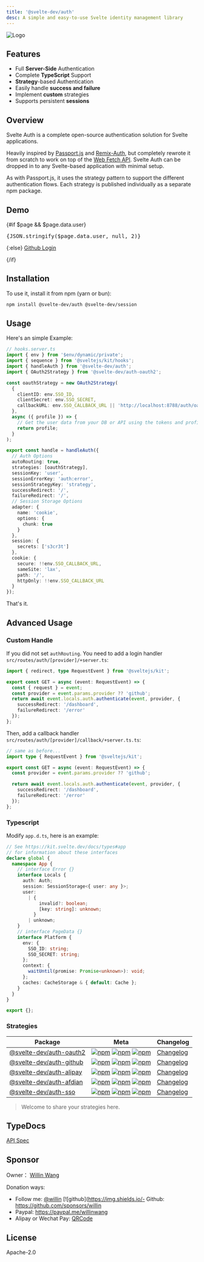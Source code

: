 ```yaml
---
title: '@svelte-dev/auth'
desc: A simple and easy-to-use Svelte identity management library
---
```


<script>
  import { page } from "$app/stores"
</script>

![Logo](https://repository-images.githubusercontent.com/726691357/f09bf6fc-3844-4584-8eee-6bfb425d8a38)

## Features

- Full **Server-Side** Authentication
- Complete **TypeScript** Support
- **Strategy**-based Authentication
- Easily handle **success and failure**
- Implement **custom** strategies
- Supports persistent **sessions**

## Overview

Svelte Auth is a complete open-source authentication solution for Svelte applications.

Heavily inspired by [Passport.js](https://passportjs.org) and [Remix-Auth](https://github.com/sergiodxa/remix-auth), but completely rewrote it from scratch to work on top of the [Web Fetch API](https://developer.mozilla.org/en-US/docs/Web/API/Fetch_API). Svelte Auth can be dropped in to any Svelte-based application with minimal setup.

As with Passport.js, it uses the strategy pattern to support the different authentication flows. Each strategy is published individually as a separate npm package.

## Demo

{#if $page && $page.data.user}

  <div class="w-full">
    <pre>{JSON.stringify($page.data.user, null, 2)}</pre>
  </div>
{:else}
  <!-- <a href="/auth/alipay">Alipay Login</a> -->
  <!-- <a href="/auth/sso">SSO Login</a> | -->
  <a class="btn btn-secondary m-auto !w-32 !max-w-32 !min-w-0 flex" href="/auth/github?redirect_uri=/en/auth">Github Login</a>

{/if}

## Installation

To use it, install it from npm (yarn or bun):

```bash
npm install @svelte-dev/auth @svelte-dev/session
```

## Usage

Here's an simple Example:

```ts
// hooks.server.ts
import { env } from '$env/dynamic/private';
import { sequence } from '@sveltejs/kit/hooks';
import { handleAuth } from '@svelte-dev/auth';
import { OAuth2Strategy } from '@svelte-dev/auth-oauth2';

const oauthStrategy = new OAuth2Strategy(
  {
    clientID: env.SSO_ID,
    clientSecret: env.SSO_SECRET,
    callbackURL: env.SSO_CALLBACK_URL || 'http://localhost:8788/auth/oauth2/callback'
  },
  async ({ profile }) => {
    // Get the user data from your DB or API using the tokens and profile
    return profile;
  }
);

export const handle = handleAuth({
  // Auth Options
  autoRouting: true,
  strategies: [oauthStrategy],
  sessionKey: 'user',
  sessionErrorKey: 'auth:error',
  sessionStrategyKey: 'strategy',
  successRedirect: '/',
  failureRedirect: '/',
  // Session Storage Options
  adapter: {
    name: 'cookie',
    options: {
      chunk: true
    }
  },
  session: {
    secrets: ['s3cr3t']
  },
  cookie: {
    secure: !!env.SSO_CALLBACK_URL,
    sameSite: 'lax',
    path: '/',
    httpOnly: !!env.SSO_CALLBACK_URL
  }
});
```

That's it.

## Advanced Usage

### Custom Handle

If you did not set `authRouting`. You need to add a login handler `src/routes/auth/[provider]/+server.ts`:

```ts
import { redirect, type RequestEvent } from '@sveltejs/kit';

export const GET = async (event: RequestEvent) => {
  const { request } = event;
  const provider = event.params.provider ?? 'github';
  return await event.locals.auth.authenticate(event, provider, {
    successRedirect: '/dashboard',
    failureRedirect: '/error'
  });
};
```

Then, add a callback handler `src/routes/auth/[provider]/callback/+server.ts.ts`:

```ts
// same as before...
import type { RequestEvent } from '@sveltejs/kit';

export const GET = async (event: RequestEvent) => {
  const provider = event.params.provider ?? 'github';

  return await event.locals.auth.authenticate(event, provider, {
    successRedirect: '/dashboard',
    failureRedirect: '/error'
  });
};
```

### Typescript

Modify `app.d.ts`, here is an example:

```ts
// See https://kit.svelte.dev/docs/types#app
// for information about these interfaces
declare global {
  namespace App {
    // interface Error {}
    interface Locals {
      auth: Auth;
      session: SessionStorage<{ user: any }>;
      user:
        | {
            invalid?: boolean;
            [key: string]: unknown;
          }
        | unknown;
    }
    // interface PageData {}
    interface Platform {
      env: {
        SSO_ID: string;
        SSO_SECRET: string;
      };
      context: {
        waitUntil(promise: Promise<unknown>): void;
      };
      caches: CacheStorage & { default: Cache };
    }
  }
}

export {};
```

### Strategies

| Package                                          | Meta                                                                                                                                                                                                                                                                                                                                                                                                                                         | Changelog                                      |
| ------------------------------------------------ | -------------------------------------------------------------------------------------------------------------------------------------------------------------------------------------------------------------------------------------------------------------------------------------------------------------------------------------------------------------------------------------------------------------------------------------------- | ---------------------------------------------- |
| [@svelte-dev/auth-oauth2](packages/auth-oauth2/) | [![npm](https://img.shields.io/npm/v/@svelte-dev/auth-oauth2?style=flat-square&logo=npm)](https://npmjs.org/package/@svelte-dev/auth-oauth2) [![npm](https://img.shields.io/npm/dm/@svelte-dev/auth-oauth2?style=flat-square&label=down)](https://npmjs.org/package/@svelte-dev/auth-oauth2) [![npm](https://img.shields.io/npm/dt/@svelte-dev/auth-oauth2?style=flat-square&label=down)](https://npmjs.org/package/@svelte-dev/auth-oauth2) | [Changelog](packages/auth-oauth2/CHANGELOG.md) |
| [@svelte-dev/auth-github](packages/auth-github/) | [![npm](https://img.shields.io/npm/v/@svelte-dev/auth-github?style=flat-square&logo=npm)](https://npmjs.org/package/@svelte-dev/auth-github) [![npm](https://img.shields.io/npm/dm/@svelte-dev/auth-github?style=flat-square&label=down)](https://npmjs.org/package/@svelte-dev/auth-github) [![npm](https://img.shields.io/npm/dt/@svelte-dev/auth-github?style=flat-square&label=down)](https://npmjs.org/package/@svelte-dev/auth-github) | [Changelog](packages/auth-github/CHANGELOG.md) |
| [@svelte-dev/auth-alipay](packages/auth-alipay/) | [![npm](https://img.shields.io/npm/v/@svelte-dev/auth-alipay?style=flat-square&logo=npm)](https://npmjs.org/package/@svelte-dev/auth-alipay) [![npm](https://img.shields.io/npm/dm/@svelte-dev/auth-alipay?style=flat-square&label=down)](https://npmjs.org/package/@svelte-dev/auth-alipay) [![npm](https://img.shields.io/npm/dt/@svelte-dev/auth-alipay?style=flat-square&label=down)](https://npmjs.org/package/@svelte-dev/auth-alipay) | [Changelog](packages/auth-alipay/CHANGELOG.md) |
| [@svelte-dev/auth-afdian](packages/auth-afdian/) | [![npm](https://img.shields.io/npm/v/@svelte-dev/auth-afdian?style=flat-square&logo=npm)](https://npmjs.org/package/@svelte-dev/auth-afdian) [![npm](https://img.shields.io/npm/dm/@svelte-dev/auth-afdian?style=flat-square&label=down)](https://npmjs.org/package/@svelte-dev/auth-afdian) [![npm](https://img.shields.io/npm/dt/@svelte-dev/auth-afdian?style=flat-square&label=down)](https://npmjs.org/package/@svelte-dev/auth-afdian) | [Changelog](packages/auth-afdian/CHANGELOG.md) |
| [@svelte-dev/auth-sso](packages/auth-sso/)       | [![npm](https://img.shields.io/npm/v/@svelte-dev/auth-sso?style=flat-square&logo=npm)](https://npmjs.org/package/@svelte-dev/auth-sso) [![npm](https://img.shields.io/npm/dm/@svelte-dev/auth-sso?style=flat-square&label=down)](https://npmjs.org/package/@svelte-dev/auth-sso) [![npm](https://img.shields.io/npm/dt/@svelte-dev/auth-sso?style=flat-square&label=down)](https://npmjs.org/package/@svelte-dev/auth-sso)                   | [Changelog](packages/auth-sso/CHANGELOG.md)    |

> Welcome to share your strategies here.

## TypeDocs

[API Spec](/docs/auth/)

## Sponsor

Owner： [Willin Wang](https://willin.wang)

Donation ways:

- Follow me: [@willin](https://github.com/willin) [![github](https://img.shields.io/- Github: <https://github.com/sponsors/willin>
- Paypal: <https://paypal.me/willinwang>
- Alipay or Wechat Pay: [QRCode](https://user-images.githubusercontent.com/1890238/89126156-0f3eeb80-d516-11ea-9046-5a3a5d59b86b.png)

## License

Apache-2.0
